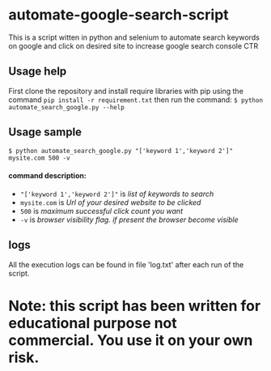 # automate-google-search-script
This is a script witten in python and selenium to automate search keywords on google and click on desired site to increase google search console CTR

## Usage help
First clone the repository and install require libraries with pip using the command `pip install -r requirement.txt` then run the command: `$ python automate_search_google.py --help`

## Usage sample
`$ python automate_search_google.py "['keyword 1','keyword 2']" mysite.com 500 -v`
#### command description:
  - `"['keyword 1','keyword 2']"` is *list of keywords to search*
  - `mysite.com` is *Url of your desired website to be clicked*
  - `500` is *maximum successful click count you want*
  - `-v` is *browser visibility flag. if present the browser become visible*

## logs
All the execution logs can be found in file 'log.txt' after each run of the script.

# Note: this script has been written for educational purpose not commercial. You use it on your own risk.
